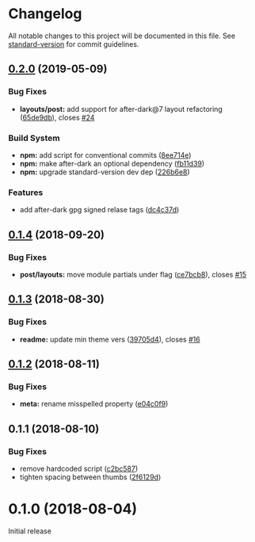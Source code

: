 # Changelog

All notable changes to this project will be documented in this file. See [standard-version](https://github.com/conventional-changelog/standard-version) for commit guidelines.

## [0.2.0](https://git.habd.as/comfusion/hall-of-mirrors/compare/v0.1.4...v0.2.0) (2019-05-09)


### Bug Fixes

* **layouts/post:** add support for after-dark@7 layout refactoring ([65de9db](https://git.habd.as/comfusion/hall-of-mirrors/commit/65de9db)), closes [#24](https://git.habd.as/comfusion/hall-of-mirrors/issues/24)


### Build System

* **npm:** add script for conventional commits ([8ee714e](https://git.habd.as/comfusion/hall-of-mirrors/commit/8ee714e))
* **npm:** make after-dark an optional dependency ([fb11d39](https://git.habd.as/comfusion/hall-of-mirrors/commit/fb11d39))
* **npm:** upgrade standard-version dev dep ([226b6e8](https://git.habd.as/comfusion/hall-of-mirrors/commit/226b6e8))


### Features

* add after-dark gpg signed relase tags ([dc4c37d](https://git.habd.as/comfusion/hall-of-mirrors/commit/dc4c37d))



<a name="0.1.4"></a>
## [0.1.4](https://git.habd.as/comfusion/hall-of-mirrors/compare/v0.1.3...v0.1.4) (2018-09-20)


### Bug Fixes

* **post/layouts:** move module partials under flag ([ce7bcb8](https://git.habd.as/comfusion/hall-of-mirrors/commits/ce7bcb8)), closes [#15](https://git.habd.as/comfusion/hall-of-mirrors/issues/15)



<a name="0.1.3"></a>
## [0.1.3](https://git.habd.as/comfusion/hall-of-mirrors/compare/v0.1.2...v0.1.3) (2018-08-30)


### Bug Fixes

* **readme:** update min theme vers ([39705d4](https://git.habd.as/comfusion/hall-of-mirrors/commits/39705d4)), closes [#16](https://git.habd.as/comfusion/hall-of-mirrors/issues/16)



<a name="0.1.2"></a>
## [0.1.2](https://git.habd.as/comfusion/hall-of-mirrors/compare/v0.1.1...v0.1.2) (2018-08-11)


### Bug Fixes

* **meta:** rename misspelled property ([e04c0f9](https://git.habd.as/comfusion/hall-of-mirrors/commits/e04c0f9))



<a name="0.1.1"></a>
## 0.1.1 (2018-08-10)


### Bug Fixes

* remove hardcoded script ([c2bc587](https://git.habd.as/comfusion/hall-of-mirrors/commits/c2bc587))
* tighten spacing between thumbs ([2f6129d](https://git.habd.as/comfusion/hall-of-mirrors/commits/2f6129d))



<a name="0.1.0"></a>
# 0.1.0 (2018-08-04)

Initial release
